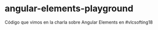 # angular-elements-playground
Código que vimos en la charla sobre Angular Elements en #vlcsofting18
